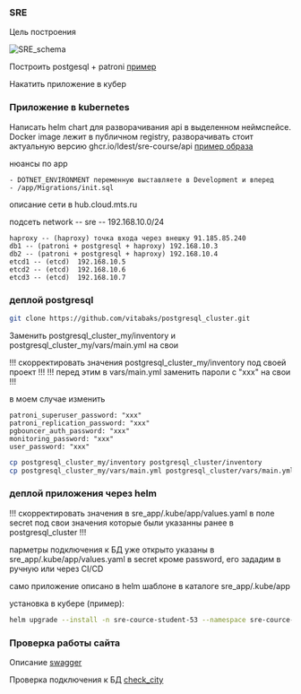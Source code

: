 ### SRE

Цель построения 

![SRE_schema](https://thumb.tildacdn.com/tild6264-3134-4564-a431-333637333964/-/resize/760x/-/format/webp/image.png)


Построить postgesql + patroni  [пример](https://github.com/vitabaks/postgresql_cluster)

Накатить приложение в кубер 

### Приложение в kubernetes 
Написать helm chart для разворачивания api в выделенном неймспейсе. Docker image лежит в публичном registry, разворачивать стоит актуальную версию ghcr.io/ldest/sre-course/api
[пример образа](https://github.com/ldest/SreCourseApi/pkgs/container/sre-course%2Fapi)


нюансы по app 
```
- DOTNET_ENVIRONMENT переменную выставляете в Development и вперед
- /app/Migrations/init.sql
```

описание сети в hub.cloud.mts.ru

подсеть network -- sre -- 192.168.10.0/24 

```
haproxy -- (haproxy) точка входа через внешку 91.185.85.240
db1 -- (patroni + postgresql + haproxy) 192.168.10.3
db2 -- (patroni + postgresql + haproxy) 192.168.10.4
etcd1 -- (etcd)  192.168.10.5
etcd2 -- (etcd)  192.168.10.6
etcd3 -- (etcd)  192.168.10.7
```

### деплой postgresql

```sh
git clone https://github.com/vitabaks/postgresql_cluster.git
```

Заменить postgresql_cluster_my/inventory и postgresql_cluster_my/vars/main.yml  на свои 


!!! скорректировать значения postgresql_cluster_my/inventory под своей проект !!!
!!! перед этим в vars/main.yml заменить пароли с "xxx" на свои !!!

в моем случае изменить
```
patroni_superuser_password: "xxx" 
patroni_replication_password: "xxx" 
pgbouncer_auth_password: "xxx"
monitoring_password: "xxx"
user_password: "xxx"
```

```sh
cp postgresql_cluster_my/inventory postgresql_cluster/inventory
cp postgresql_cluster_my/vars/main.yml postgresql_cluster/vars/main.yml
```

### деплой приложения через helm

!!! скорректировать значения в sre_app/.kube/app/values.yaml в поле secret под свои значения которые были указанны ранее в postgresql_cluster !!!

парметры подключения к БД уже открыто указаны в sre_app/.kube/app/values.yaml в secret кроме password, его зададим в ручную или через CI/CD 

само приложение описано в helm шаблоне в каталоге sre_app/.kube/app

установка в кубере (пример):
```sh
helm upgrade --install -n sre-cource-student-53 --namespace sre-cource-student-53 --set secret.app.password="xxx" app sre_app/.kube/app/
```


### Проверка работы сайта

Описание [swagger](http://sre-app.rndhelp.ru/swagger/index.html)

Проверка подключения к БД [check_city](http://sre-app.rndhelp.ru/cities)